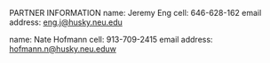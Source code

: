 PARTNER INFORMATION
name: Jeremy Eng
cell: 646-628-162
email address: eng.j@husky.neu.edu

name: Nate Hofmann
cell: 913-709-2415
email address: hofmann.n@husky.neu.eduw
